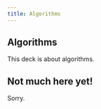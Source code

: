 ```yaml
---
title: Algorithms
---
```


## Algorithms

This deck is about algorithms.

## Not much here yet!

Sorry.
